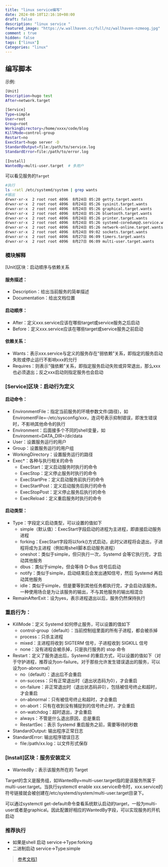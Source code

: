```yaml
---
title: "linux service编写"
date: 2024-08-10T12:16:10+08:00
draft: false
description: "linux service "
featured_image: "https://w.wallhaven.cc/full/nz/wallhaven-nzmeog.jpg"
comment : true
hidden: false
tags: ["linux"]
Categories: "linux"
---
```


## 编写脚本

示例: 
~~~bash
[Unit]   
Description=hugo test    
After=network.target    

[Service] 
Type=simple     
User=root        
Group=root       
WorkingDirectory=/home/xxxx/code/blog
KillMode=control-group  
Restart=no        
ExecStart=hugo server -D   
StandardOutput=file:/path/to/service.log
StandardError=file:/path/to/error.log
   
[Install]   
WantedBy=multi-user.target  # 多用户
~~~

可以看见服务的`Target`
~~~bash
#执行
ls -ratl /etc/systemd/system | grep wants
#输出
drwxr-xr-x  2 root root 4096  8月24日 05:20 getty.target.wants
drwxr-xr-x  2 root root 4096  8月24日 05:26 sysinit.target.wants
drwxr-xr-x  2 root root 4096  8月24日 05:26 graphical.target.wants
drwxr-xr-x  2 root root 4096  8月24日 05:26 bluetooth.target.wants
drwxr-xr-x  2 root root 4096  8月24日 05:26 printer.target.wants
drwxr-xr-x  2 root root 4096  8月24日 05:26 systemd-coredump@.service.wants
drwxr-xr-x  2 root root 4096  8月24日 05:26 network-online.target.wants
drwxr-xr-x  2 root root 4096  8月24日 09:02 sockets.target.wants
drwxr-xr-x  2 root root 4096  8月27日 06:09 timers.target.wants
drwxr-xr-x  2 root root 4096  8月27日 06:09 multi-user.target.wants
~~~

### 模块解释
[Unit]区块：启动顺序与依赖关系
#### 服务描述：

- Description：给出当前服务的简单描述
- Documentation：给出文档位置

#### 启动顺序：

- After：定义xxx.service应该在哪些target或service服务之后启动
- Before：定义xxx.service应该在哪些target或service服务之前启动
#### 依赖关系：

- Wants：表示xxx.service与定义的服务存在“弱依赖”关系，即指定的服务启动失败或停止运行不影响xxx的允行
- Requires：则表示”强依赖”关系，即指定服务启动失败或异常退出，那么xxx也必须退出；反之xxx启动则指定服务也会启动

### [Service]区块：启动行为定义
#### 启动命令：
- EnvironmentFile：指定当前服务的环境参数文件(路径)，如EnviromentFile=-/etc/sysconfig/xxx，连词号表示抑制错误，即发生错误时，不影响其他命令的执行
- Environment：后面接多个不同的shell变量，如Environment=DATA_DIR=/dir/data
- User：设置服务运行的用户
- Group：设置服务运行的用户组
- WorkingDirectory：设置服务运行的路径
- Exec*：各种与执行相关的命令
    - ExecStart：定义启动服务时执行的命令
    - ExecStop：定义停止服务时执行的命令
    - ExecStartPre：定义启动服务前执行的命令
    - ExecStartPost：定义启动服务后执行的命令
    - ExecStopPost：定义停止服务后执行的命令
    - ExecReload：定义重启服务时执行的命令
#### 启动类型：
- Type：字段定义启动类型，可以设置的值如下
    - simple（默认值）：ExecStart字段启动的进程为主进程，即直接启动服务进程
    - forking：ExecStart字段将以fork()方式启动，此时父进程将会退出，子进程将成为主进程（例如用shell脚本启动服务进程）
    - oneshot：类似于simple，但只执行一次，Systemd 会等它执行完，才启动其他服务
    - dbus：类似于simple，但会等待 D-Bus 信号后启动
    - notify：类似于simple，启动结束后会发出通知信号，然后 Systemd 再启动其他服务
    - idle：类似于simple，但是要等到其他任务都执行完，才会启动该服务。一种使用场合是为让该服务的输出，不与其他服务的输出相混合
- RemainAfterExit：设为yes，表示进程退出以后，服务仍然保持执行
### 重启行为：

- KillMode：定义 Systemd 如何停止服务，可以设置的值如下
    - control-group（default）：当前控制组里面的所有子进程，都会被杀掉
    - process：只杀主进程
    - mixed：主进程将收到 SIGTERM 信号，子进程收到 SIGKILL 信号
    - none：没有进程会被杀掉，只是执行服务的 stop 命令
- Restart：定义了服务退出后，Systemd 的重启方式，可以设置的值如下（对于守护进程，推荐设为on-failure。对于那些允许发生错误退出的服务，可以设为on-abnormal）
    - no（default）：退出后不会重启
    - on-success：只有正常退出时（退出状态码为0），才会重启
    - on-failure：非正常退出时（退出状态码非0），包括被信号终止和超时，才会重启
    - on-abnormal：只有被信号终止和超时，才会重启
    - on-abort：只有在收到没有捕捉到的信号终止时，才会重启
    - on-watchdog：超时退出，才会重启
    - always：不管是什么退出原因，总是重启
    - RestartSec：表示 Systemd 重启服务之前，需要等待的秒数
- StandardOutput: 输出程序正常日志
- StandardError: 输出程序错误日志
    - file:/path/xx.log：以文件形式保存
### [Install]区块：服务安装定义
- WantedBy：表示该服务所在的 Target

Target的含义是服务组，如WantedBy=multi-user.target指的是该服务所属于multi-user.target。当执行systemctl enable xxx.service命令时，xxx.service的符号链接就会被创建在/etc/systemd/system/multi-user.target目录下。

可以通过systemctl get-default命令查看系统默认启动的target，一般为multi-user或者是graphical。因此配置好相应的WantedBy字段，可以实现服务的开机启动


### 推荐执行
- 如果是shell 启动 service->Type:forking
- 二进制启动 service->Type:simple

>[参考文档1](https://qgrain.github.io/2020/05/12/%E7%BC%96%E5%86%99systemd%E6%9C%8D%E5%8A%A1%E8%84%9A%E6%9C%AC/)

